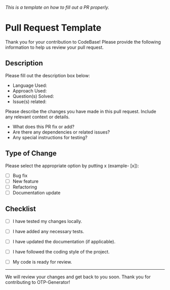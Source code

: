 _This is a template on how to fill out a PR properly._ 
 
# Pull Request Template

Thank you for your contribution to CodeBase! Please provide the following information to help us review your pull request.

## Description
Please fill out the description box below:

- Language Used:  		
- Approach Used: 		
- Question(s) Solved:	
- Issue(s) related: 

Please describe the changes you have made in this pull request. Include any relevant context or details.

- What does this PR fix or add?
- Are there any dependencies or related issues?
- Any special instructions for testing?

## Type of Change

Please select the appropriate option by putting x (example- [x]):

- [ ] Bug fix
- [ ] New feature
- [ ] Refactoring
- [ ] Documentation update

## Checklist

- [ ] I have tested my changes locally.
- [ ] I have added any necessary tests.
- [ ] I have updated the documentation (if applicable).
- [ ] I have followed the coding style of the project.
- [ ] My code is ready for review.


---

We will review your changes and get back to you soon. Thank you for contributing to OTP-Generator!
